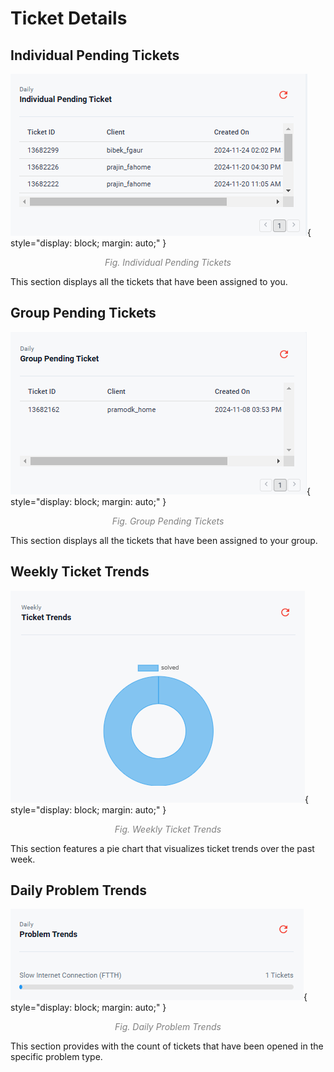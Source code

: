 # Ticket Details

## Individual Pending Tickets
![Individual Pending Tickets](img/individual-pending-tickets.png){ style="display: block; margin: auto;" }

<div align="center">
<i style="font-size: 14px; color: grey">Fig. Individual Pending Tickets</i>
</div>

This section displays all the tickets that have been assigned to you. 

## Group Pending Tickets

![Individual Pending Tickets](img/group-pending-tickets.png){ style="display: block; margin: auto;" }

<div align="center">
<i style="font-size: 14px; color: grey">Fig. Group Pending Tickets</i>
</div>
 
This section displays all the tickets that have been assigned to your group. 

## Weekly Ticket Trends

![Weekly Ticket Trends](img/weekly-trends.png){ style="display: block; margin: auto;" }
<div align="center">
<i style="font-size: 14px; color: grey">Fig. Weekly Ticket Trends</i>
</div>

This section features a pie chart that visualizes ticket trends over the past week.

## Daily Problem Trends

![Daily Problem Trends](img/daily-trends.png){ style="display: block; margin: auto;" }
<div align="center">
<i style="font-size: 14px; color: grey">Fig. Daily Problem Trends</i>
</div>

This section provides with the count of tickets that have been opened in the specific problem type.